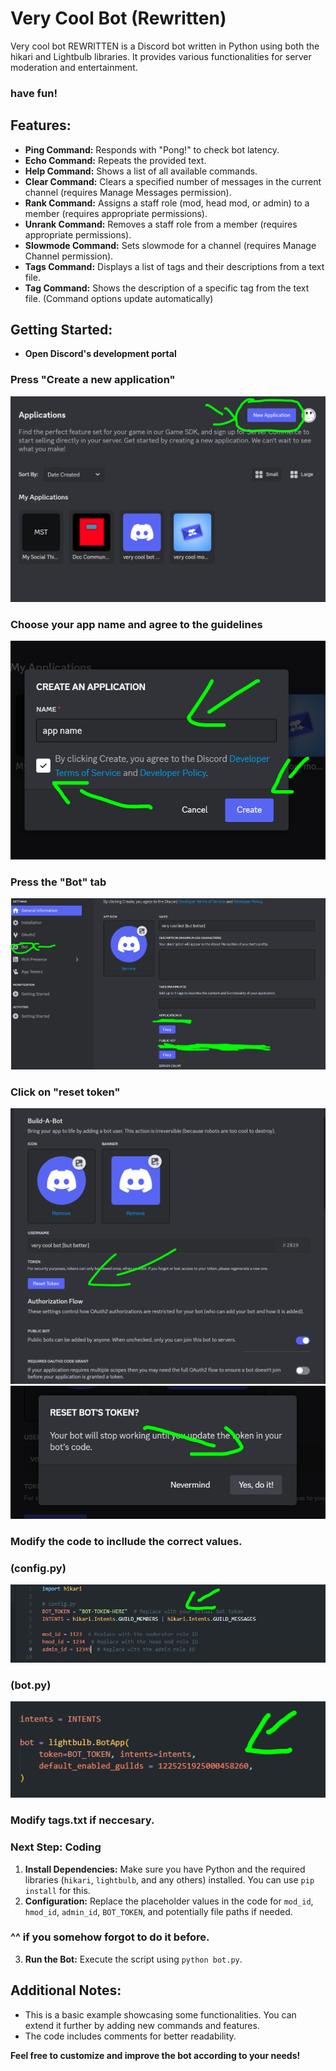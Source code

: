 # Very Cool Bot (Rewritten)

Very cool bot REWRITTEN is a Discord bot written in Python using both the hikari and Lightbulb libraries. It provides various functionalities for server moderation and entertainment.
### have fun!

## Features:

- **Ping Command:** Responds with "Pong!" to check bot latency.
- **Echo Command:** Repeats the provided text.
- **Help Command:** Shows a list of all available commands.
- **Clear Command:** Clears a specified number of messages in the current channel (requires Manage Messages permission).
- **Rank Command:** Assigns a staff role (mod, head mod, or admin) to a member (requires appropriate permissions).
- **Unrank Command:** Removes a staff role from a member (requires appropriate permissions).
- **Slowmode Command:** Sets slowmode for a channel (requires Manage Channel permission).
- **Tags Command:** Displays a list of tags and their descriptions from a text file.
- **Tag Command:** Shows the description of a specific tag from the text file. (Command options update automatically)

## Getting Started:
- **Open Discord's development portal**
### Press "Create a new application"
![[press]](images/ss1.PNG)
### Choose your app name and agree to the guidelines
![[press]](images/ss2.PNG)
### Press the "Bot" tab
![[press]](images/ss3.PNG)
### Click on "reset token"
![[press]](images/ss4.PNG)
![[press]](images/ss5.PNG)
### Modify the code to incllude the correct values. 
### (config.py)
![[press]](images/ss6.PNG)
### (bot.py)
![[press]](images/ss7.PNG)
### Modify tags.txt if neccesary.

### Next Step: Coding
1. **Install Dependencies:** Make sure you have Python and the required libraries (`hikari`, `lightbulb`, and any others) installed. You can use `pip install` for this.
2. **Configuration:** Replace the placeholder values in the code for `mod_id`, `hmod_id`, `admin_id`, `BOT_TOKEN`, and potentially file paths if needed.
### ^^ if you somehow forgot to do it before.
3. **Run the Bot:** Execute the script using `python bot.py`.

## Additional Notes:

- This is a basic example showcasing some functionalities. You can extend it further by adding new commands and features.
- The code includes comments for better readability.

**Feel free to customize and improve the bot according to your needs!**
